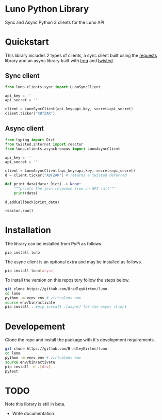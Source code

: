 # Luno Python Library

Sync and Async Python 3 clients for the Luno API

# Quickstart

This library includes 2 types of clients, a sync client built using the [requests](https://github.com/requests/requests) library and an async library built with [treq](https://github.com/twisted/treq) and [twisted](https://github.com/twisted/twisted).

## Sync client

```python
from luno.clients.sync import LunoSyncClient

api_key = ''
api_secret = ''

client = LunoSyncClient(api_key=api_key, secret=api_secret)
client.ticker('XBTZAR')
```


## Async client

```python
from typing import Dict
from twisted.internet import reactor
from luno.clients.asynchronous import LunoAsyncClient

api_key = ''
api_secret = ''

client = LunoAsyncClient(api_key=api_key, secret=api_secret)
d = client.ticker('XBTZAR') # returns a twisted deferred

def print_data(data: Dict) -> None:
    """prints the json response from an API call"""
    print(data)
        
d.addCallback(print_data)

reactor.run()
```

# Installation

The library can be installed from PyPi as follows.

```bash
pip install luno
```

The async client is an optional extra and may be installed as follows.

```bash
pip install luno[async]
```

To install the version on this repository follow the steps below.

```bash
git clone https://github.com/BradleyKirton/luno
cd luno
python -m venv env # virtualenv env
source env/bin/activate
pip install . #pip install .[async] for the async client
```


# Developement

Clone the repo and install the package with it's development requirements.

```bash
git clone https://github.com/BradleyKirton/luno
cd luno
python -m venv env # virtualenv env
source env/bin/activate
pip install -e .[dev]
pytest
```

# TODO

Note this library is still in beta.

- Write documentation